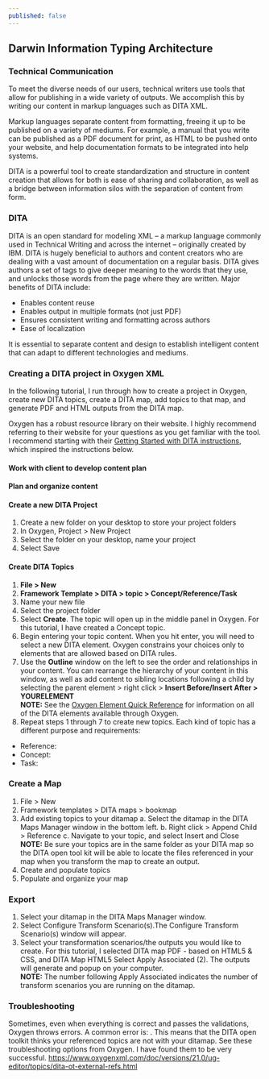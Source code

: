 ```yaml
---
published: false
---
```

## Darwin Information Typing Architecture

### Technical Communication
To meet the diverse needs of our users, technical writers use tools that allow for publishing in a wide variety of outputs.  We accomplish this by writing our content in markup languages such as DITA XML.  

Markup languages separate content from formatting, freeing it up to be published on a variety of mediums. For example, a manual that you write can be published as a PDF document for print, as HTML to be pushed onto your website, and help documentation formats to be integrated into help systems. 

DITA is a powerful tool to create standardization and structure in content creation that allows for both is ease of sharing and collaboration, as well as a bridge between information silos with the separation of content from form.  

### DITA 
DITA is an open standard for modeling XML – a markup language commonly used in Technical Writing and across the internet – originally created by IBM. DITA is hugely beneficial to authors and content creators who are dealing with a vast amount of documentation on a regular basis. DITA gives authors a set of tags to give deeper meaning to the words that they use, and unlocks those words from the page where they are written. Major benefits of DITA include:
- Enables content reuse
- Enables output in multiple formats (not just PDF)
- Ensures consistent writing and formatting across authors
- Ease of localization  

It is essential to separate content and design to establish intelligent content that can adapt to different technologies and mediums.

### Creating a DITA project in Oxygen XML
In the following tutorial, I run through how to create a project in Oxygen, create new DITA topics, create a DITA map, add topics to that map, and generate PDF and HTML outputs from the DITA map.  

Oxygen has a robust resource library on their website. I highly recommend referring to their website for your questions as you get familiar with the tool. I recommend starting with their [Getting Started with DITA instructions](https://www.oxygenxml.com/doc/versions/21.1/ug-editor/topics/eppo-first-dita-topic.html), which inspired the instructions below. 

#### Work with client to develop content plan
#### Plan and organize content
#### Create a new DITA Project
1. Create a new folder on your desktop to store your project folders
2. In Oxygen, Project > New Project
3. Select the folder on your desktop, name your project
4. Select Save

#### Create DITA Topics
1. **File > New**
2. **Framework Template > DITA > topic > Concept/Reference/Task**
3. Name your new file
4. Select the project folder
5. Select **Create**. The topic will open up in the middle panel in Oxygen. For this tutorial, I have created a Concept topic. 
6. Begin entering your topic content. When you hit enter, you will need to select a new DITA element. Oxygen constrains your choices only to elements that are allowed based on DITA rules. 
7. Use the **Outline** window on the left to see the order and relationships in your content. You can rearrange the hierarchy of your content in this window, as well as add content to sibling locations following a child by selecting the parent element > right click > **Insert Before/Insert After > YOURELEMENT**  
**NOTE:** See the [Oxygen Element Quick Reference](https://www.oxygenxml.com/dita/1.3/specs/langRef/quick-reference/all-elements-a-to-z.html) for information on all of the DITA elements available through Oxygen. 
8. Repeat steps 1 through 7 to create new topics. Each kind of topic has a different purpose and requirements:
- Reference: 
- Concept: 
- Task: 

### Create a Map
1. File > New
2. Framework templates > DITA maps > bookmap
3. Add existing topics to your ditamap
	a. Select the ditamap in the DITA Maps Manager window in the bottom left. 
    b. Right click > Append Child > Reference
    c. Navigate to your topic, and select Insert and Close
    **NOTE:** Be sure your topics are in the same folder as your DITA map so the DITA open tool kit
    will be able to locate the files referenced in your map when you transform the map to create an
    output. 
4. Create and populate topics
5. Populate and organize your map

### Export
1. Select your ditamap in the DITA Maps Manager window. 
2. Select Configure Transform Scenario(s).The Configure Transform Scenario(s) window will appear.
3. Select your transformation scenarios/the outputs you would like to create. For this tutorial, I selected DITA map PDF - based on HTML5 & CSS, and DITA Map HTML5
Select Apply Associated (2). The outputs will generate and popup on your computer.   
**NOTE:** The number following Apply Associated indicates the number of transform scenarios you are running on the ditamap.

### Troubleshooting  
Sometimes, even when everything is correct and passes the validations, Oxygen throws errors. A common error is: . This means that the DITA open toolkit thinks your referenced topics are not with your ditamap. See these troubleshooting options from Oxygen. I have found them to be very successful. https://www.oxygenxml.com/doc/versions/21.0/ug-editor/topics/dita-ot-external-refs.html
